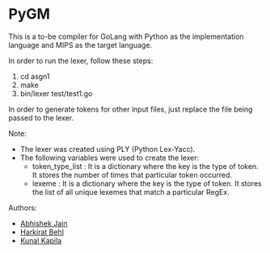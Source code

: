 # PyGM

This is a to-be compiler for GoLang with Python as the implementation language and MIPS as the target language.

In order to run the lexer, follow these steps:
1. cd asgn1
2. make
3. bin/lexer test/test1.go

In order to generate tokens for other input files, just replace the file being passed to the lexer.

Note:
* The lexer was created using PLY (Python Lex-Yacc).
* The following variables were used to create the lexer:
   * token_type_list : It is a dictionary where the key is the type of token. It stores the number of times that particular token occurred.
   * lexeme : It is a dictionary where the key is the type of token. It stores the list of all unique lexemes that match a particular RegEx.

Authors:
* [Abhishek Jain](https://github.com/Abhi13027)
* [Harkirat Behl](https://github.com/harkiratbehl)
* [Kunal Kapila](https://github.com/kunalkap)
